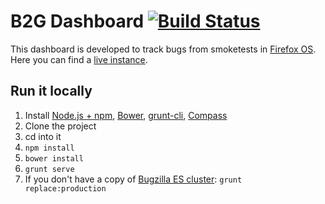 # B2G Dashboard [![Build Status](https://travis-ci.org/mozilla-b2g/b2g-dashboard.png?branch=master)](https://travis-ci.org/mozilla-b2g/b2g-dashboard)
This dashboard is developed to track bugs from smoketests in [Firefox OS](https://www.mozilla.org/en-US/firefox/os/).
Here you can find a [live instance](http://mozilla-b2g.github.io/b2g-dashboard).

## Run it locally
1. Install [Node.js + npm](http://nodejs.org/), [Bower](http://bower.io/), [grunt-cli](http://gruntjs.com/getting-started), [Compass](http://compass-style.org/install/)
1. Clone the project
1. cd into it
1. `npm install`
1. `bower install`
1. `grunt serve`
1. If you don't have a copy of [Bugzilla ES cluster](https://wiki.mozilla.org/BMO/ElasticSearch): `grunt replace:production`
